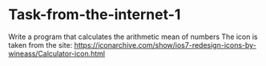 # Task-from-the-internet-1
Write a program that calculates the arithmetic mean of numbers
The icon is taken from the site: https://iconarchive.com/show/ios7-redesign-icons-by-wineass/Calculator-icon.html

